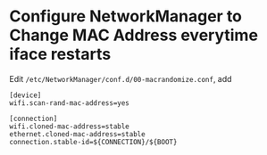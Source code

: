 # Configure NetworkManager to Change MAC Address everytime iface restarts

Edit `/etc/NetworkManager/conf.d/00-macrandomize.conf`, add

```
[device]
wifi.scan-rand-mac-address=yes

[connection]
wifi.cloned-mac-address=stable
ethernet.cloned-mac-address=stable
connection.stable-id=${CONNECTION}/${BOOT}
```